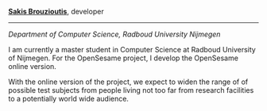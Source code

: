 **[Sakis Brouzioutis](http://www.cogsci.nl/sbrouzioutis)**, developer

---

*Department of Computer Science, Radboud University Nijmegen*

I am currently a master student in Computer Science at Radboud University of Nijmegen. For the OpenSesame project, I develop the OpenSesame online version. 

With the online version of the project, we expect to widen the range of of possible test subjects from people living not too far from research facilities to a potentially world wide audience. 
